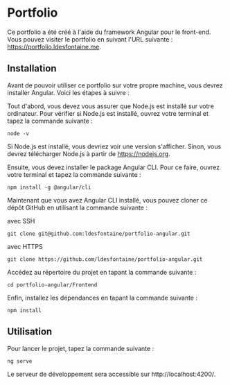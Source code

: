 
# Portfolio

Ce portfolio a été créé à l'aide du framework Angular pour le front-end. Vous pouvez visiter le portfolio en suivant l'URL suivante : https://portfolio.ldesfontaine.me.

## Installation

Avant de pouvoir utiliser ce portfolio sur votre propre machine, vous devrez installer Angular. Voici les étapes à suivre :

Tout d'abord, vous devez vous assurer que Node.js est installé sur votre ordinateur.
Pour vérifier si Node.js est installé, ouvrez votre terminal et tapez la commande suivante :
```
node -v
```
Si Node.js est installé, vous devriez voir une version s'afficher. Sinon, vous devrez télécharger Node.js à partir de https://nodejs.org.

Ensuite, vous devez installer le package Angular CLI. Pour ce faire, ouvrez votre terminal et tapez la commande suivante :
```
npm install -g @angular/cli
```
Maintenant que vous avez Angular CLI installé, vous pouvez cloner ce dépôt GitHub en utilisant la commande suivante :

avec SSH
```
git clone git@github.com:ldesfontaine/portfolio-angular.git
```

avec HTTPS
```
git clone https://github.com/ldesfontaine/portfolio-angular.git
```

Accédez au répertoire du projet en tapant la commande suivante :
```
cd portfolio-angular/Frontend
```
Enfin, installez les dépendances en tapant la commande suivante :
```
npm install
```
## Utilisation

Pour lancer le projet, tapez la commande suivante :

```
ng serve
```
Le serveur de développement sera accessible sur http://localhost:4200/.
